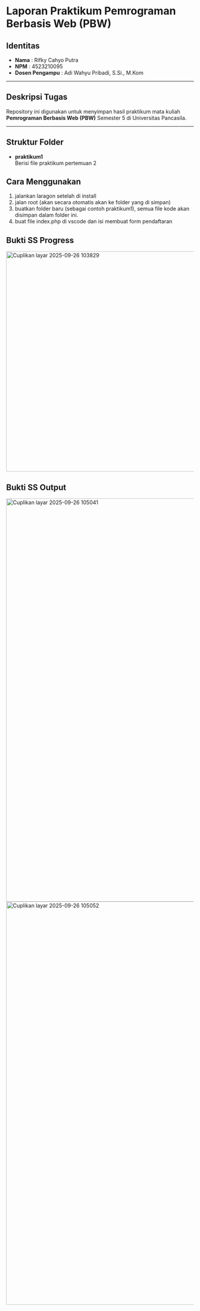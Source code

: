 # Laporan Praktikum Pemrograman Berbasis Web (PBW)

## Identitas
- **Nama** : Rifky Cahyo Putra
- **NPM**  : 4523210095
- **Dosen Pengampu** : 	Adi Wahyu Pribadi, S.Si., M.Kom

---

## Deskripsi Tugas
Repository ini digunakan untuk menyimpan hasil praktikum mata kuliah **Pemrograman Berbasis Web (PBW)** Semester 5 di Universitas Pancasila.

---

## Struktur Folder
- **praktikum1**  
  Berisi file praktikum pertemuan 2

## Cara Menggunakan
1. jalankan laragon setelah di install
2. jalan root (akan secara otomatis akan ke folder yang di simpan)
3. buatkan folder baru (sebagai contoh praktikum1), semua file kode akan disimpan dalam folder ini.
4. buat file index.php di vscode dan isi membuat form pendaftaran


## Bukti SS Progress
<img width="584" height="590" alt="Cuplikan layar 2025-09-26 103829" src="https://github.com/user-attachments/assets/0ed6085e-f0f0-4715-bd9a-93a87005ebae" />


## Bukti SS Output
<img width="1920" height="1080" alt="Cuplikan layar 2025-09-26 105041" src="https://github.com/user-attachments/assets/c40c57f4-9e47-424a-8cab-7b897d17d95b" />
<img width="1920" height="1080" alt="Cuplikan layar 2025-09-26 105052" src="https://github.com/user-attachments/assets/a31f2312-6429-4b6e-b970-bcee5da7f980" />

